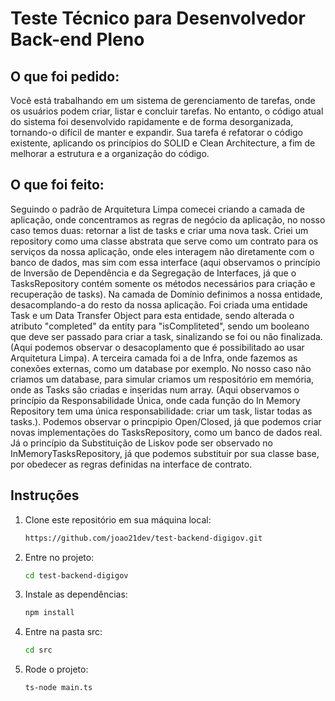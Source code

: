 # Teste Técnico para Desenvolvedor Back-end Pleno

## O que foi pedido:
Você está trabalhando em um sistema de gerenciamento de tarefas, onde os usuários podem criar, listar e concluir tarefas. No entanto, o código atual do sistema foi desenvolvido rapidamente e de forma desorganizada, tornando-o difícil de manter e expandir. Sua tarefa é refatorar o código existente, aplicando os princípios do SOLID e Clean Architecture, a fim de melhorar a estrutura e a organização do código.

## O que foi feito:
Seguindo o padrão de Arquitetura Limpa comecei criando a camada de aplicação, onde concentramos as regras de negócio da aplicação, no nosso caso temos duas: retornar a list de tasks e criar uma nova task. Criei um repository como uma classe abstrata que serve como um contrato para os serviços da nossa aplicação, onde eles interagem não diretamente com o banco de dados, mas sim com essa interface (aqui observamos o princípio de Inversão de Dependência e da Segregação de Interfaces, já que o TasksRepository contém somente os métodos necessários para criação e recuperação de tasks). Na camada de Domínio definimos a nossa entidade, desacomplando-a do resto da nossa aplicação. Foi criada uma entidade Task e um Data Transfer Object para esta entidade, sendo alterada o atributo "completed" da entity para "isCompliteted", sendo um booleano que deve ser passado para criar a task, sinalizando se foi ou não finalizada. (Aqui podemos observar o desacoplamento que é possibilitado ao usar Arquitetura Limpa). A terceira camada foi a de Infra, onde fazemos as conexões externas, como um database por exemplo. No nosso caso não criamos um database, para simular criamos um respositório em memória, onde as Tasks são criadas e inseridas num array. (Aqui observamos o princípio da Responsabilidade Única, onde cada função do In Memory Repository tem uma única responsabilidade: criar um task, listar todas as tasks.). Podemos observar o princpipio Open/Closed, já que podemos criar novas implementações do TasksRepository, como um banco de dados real. Já o princípio da Substituição de Liskov pode ser observado no InMemoryTasksRepository, já que podemos substituir por sua classe base, por obedecer as regras definidas na interface de contrato.

## Instruções

1. Clone este repositório em sua máquina local:

   ```bash
   https://github.com/joao21dev/test-backend-digigov.git
   ```

2. Entre no projeto:

   ```bash
   cd test-backend-digigov
   ```

3. Instale as dependências:

   ```bash
   npm install
   ```

4. Entre na pasta src:

   ```bash
   cd src
   ```

6. Rode o projeto:
   ```bash
   ts-node main.ts
   ```

